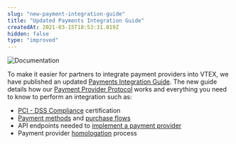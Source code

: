 ```yaml
---
slug: "new-payment-integration-guide"
title: "Updated Payments Integration Guide"
createdAt: 2021-03-15T18:53:31.019Z
hidden: false
type: "improved"
---
```


![Documentation](https://cdn.jsdelivr.net/gh/vtexdocs/dev-portal-content@main/images/new-payment-integration-guide-0.png)

To make it easier for partners to integrate payment providers into VTEX, we have published an updated [Payments Integration Guide](/docs/guides/payment-provider-integration-guide). The new guide details how our [Payment Provider Protocol](/docs/guides/payment-provider-protocol) works and everything you need to know to perform an integration such as:

- [PCI - DSS Compliance](/docs/guides/pci-dss-compliance) certification
- [Payment methods](/docs/guides/payment-methods) and [purchase flows](/docs/guides/purchase-flows)
- API endpoints needed to [implement a payment provider](/docs/guides/implementing-a-payment-provider)
- Payment provider [homologation](/docs/guides/payment-provider-homologation) process
